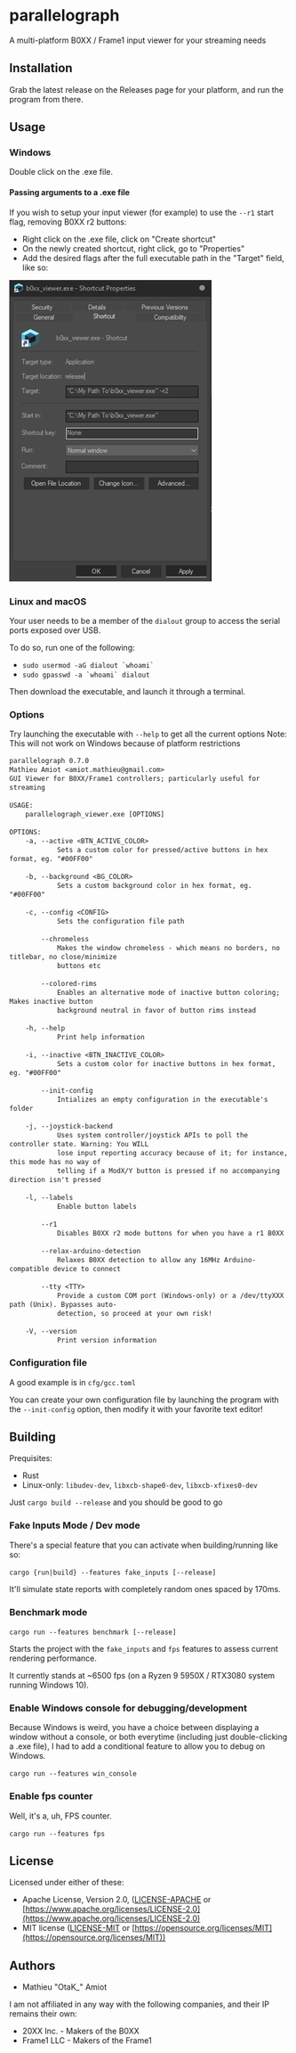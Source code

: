 # parallelograph

A multi-platform B0XX / Frame1 input viewer for your streaming needs

## Installation

Grab the latest release on the Releases page for your platform, and run the program from there.

## Usage

### Windows

Double click on the .exe file.

#### Passing arguments to a .exe file

If you wish to setup your input viewer (for example) to use the `--r1` start flag, removing B0XX r2 buttons:

* Right click on the .exe file, click on "Create shortcut"
* On the newly created shortcut, right click, go to "Properties"
* Add the desired flags after the full executable path in the "Target" field, like so:

![Properties Dialog](/assets/win_properties_dialog.png)

### Linux and macOS

Your user needs to be a member of the `dialout` group to access the serial ports exposed over USB.

To do so, run one of the following:

* `` sudo usermod -aG dialout `whoami` ``
* `` sudo gpasswd -a `whoami` dialout ``

Then download the executable, and launch it through a terminal.

### Options

Try launching the executable with `--help` to get all the current options
Note: This will not work on Windows because of platform restrictions

```text
parallelograph 0.7.0
Mathieu Amiot <amiot.mathieu@gmail.com>
GUI Viewer for B0XX/Frame1 controllers; particularly useful for streaming

USAGE:
    parallelograph_viewer.exe [OPTIONS]

OPTIONS:
    -a, --active <BTN_ACTIVE_COLOR>
            Sets a custom color for pressed/active buttons in hex format, eg. "#00FF00"

    -b, --background <BG_COLOR>
            Sets a custom background color in hex format, eg. "#00FF00"

    -c, --config <CONFIG>
            Sets the configuration file path

        --chromeless
            Makes the window chromeless - which means no borders, no titlebar, no close/minimize
            buttons etc

        --colored-rims
            Enables an alternative mode of inactive button coloring; Makes inactive button
            background neutral in favor of button rims instead

    -h, --help
            Print help information

    -i, --inactive <BTN_INACTIVE_COLOR>
            Sets a custom color for inactive buttons in hex format, eg. "#00FF00"

        --init-config
            Intializes an empty configuration in the executable's folder

    -j, --joystick-backend
            Uses system controller/joystick APIs to poll the controller state. Warning: You WILL
            lose input reporting accuracy because of it; for instance, this mode has no way of
            telling if a ModX/Y button is pressed if no accompanying direction isn't pressed

    -l, --labels
            Enable button labels

        --r1
            Disables B0XX r2 mode buttons for when you have a r1 B0XX

        --relax-arduino-detection
            Relaxes B0XX detection to allow any 16MHz Arduino-compatible device to connect

        --tty <TTY>
            Provide a custom COM port (Windows-only) or a /dev/ttyXXX path (Unix). Bypasses auto-
            detection, so proceed at your own risk!

    -V, --version
            Print version information

```

### Configuration file

A good example is in `cfg/gcc.toml`

You can create your own configuration file by launching the program with the `--init-config` option, then modify it with your favorite text editor!

## Building

Prequisites:

* Rust
* Linux-only: `libudev-dev`, `libxcb-shape0-dev`, `libxcb-xfixes0-dev`

Just `cargo build --release` and you should be good to go

### Fake Inputs Mode / Dev mode

There's a special feature that you can activate when building/running like so:

`cargo {run|build} --features fake_inputs [--release]`

It'll simulate state reports with completely random ones spaced by 170ms.

### Benchmark mode

`cargo run --features benchmark [--release]`

Starts the project with the `fake_inputs` and `fps` features to assess current rendering performance.

It currently stands at ~6500 fps (on a Ryzen 9 5950X / RTX3080 system running Windows 10).

### Enable Windows console for debugging/development

Because Windows is weird, you have a choice between displaying a window without a console, or both everytime (including just double-clicking a .exe file), I had to add a conditional feature to allow you to debug on Windows.

`cargo run --features win_console`

### Enable fps counter

Well, it's a, uh, FPS counter.

`cargo run --features fps`

## License

Licensed under either of these:

- Apache License, Version 2.0, ([LICENSE-APACHE](LICENSE-APACHE) or
   [https://www.apache.org/licenses/LICENSE-2.0](https://www.apache.org/licenses/LICENSE-2.0)
- MIT license ([LICENSE-MIT](LICENSE-MIT) or
   [https://opensource.org/licenses/MIT](https://opensource.org/licenses/MIT))

## Authors

* Mathieu "OtaK_" Amiot

I am not affiliated in any way with the following companies, and their IP remains their own:

* 20XX Inc. - Makers of the B0XX
* Frame1 LLC - Makers of the Frame1
